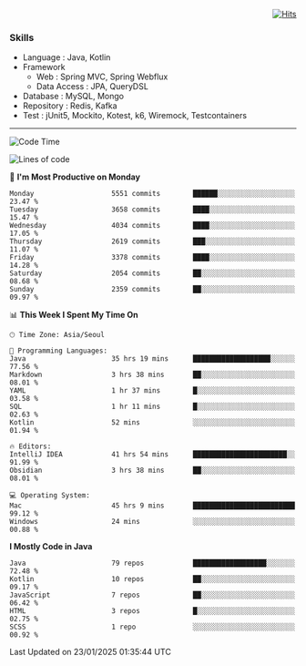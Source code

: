 <!-- Github Profile Readme로 프로필 꾸미기 : https://zzsza.github.io/development/2020/07/10/make-github-profile-readme/ -->

<!-- github theme -->
  <!-- 
    ![header](https://capsule-render.vercel.app/api?type=slice&color=e0f0e3&height=150&section=header&text=beasy&fontSize=45)
  -->


<!-- hits count : https://hits.seeyoufarm.com/ -->
<div align=right>
    
  [![Hits](https://hits.seeyoufarm.com/api/count/incr/badge.svg?url=https%3A%2F%2Fgithub.com%2Fchoi-ys&count_bg=%2379C83D&title_bg=%23555555&icon=&icon_color=%23E7E7E7&title=hits&edge_flat=false)](https://hits.seeyoufarm.com)

</div>


<!-- Committed Top Lang -->
<div align=center>
</div>


### Skills
 - Language : Java, Kotlin
 - Framework
   - Web : Spring MVC, Spring Webflux
   - Data Access : JPA, QueryDSL
 - Database : MySQL, Mongo
 - Repository : Redis, Kafka
 - Test : jUnit5, Mockito, Kotest, k6, Wiremock, Testcontainers

---

<!--START_SECTION:waka-->
![Code Time](http://img.shields.io/badge/Code%20Time-5%2C165%20hrs%2011%20mins-blue)

![Lines of code](https://img.shields.io/badge/From%20Hello%20World%20I%27ve%20Written-15.1%20million%20lines%20of%20code-blue)

📅 **I'm Most Productive on Monday** 

```text
Monday                   5551 commits        ██████░░░░░░░░░░░░░░░░░░░   23.47 % 
Tuesday                  3658 commits        ████░░░░░░░░░░░░░░░░░░░░░   15.47 % 
Wednesday                4034 commits        ████░░░░░░░░░░░░░░░░░░░░░   17.05 % 
Thursday                 2619 commits        ███░░░░░░░░░░░░░░░░░░░░░░   11.07 % 
Friday                   3378 commits        ████░░░░░░░░░░░░░░░░░░░░░   14.28 % 
Saturday                 2054 commits        ██░░░░░░░░░░░░░░░░░░░░░░░   08.68 % 
Sunday                   2359 commits        ██░░░░░░░░░░░░░░░░░░░░░░░   09.97 % 
```


📊 **This Week I Spent My Time On** 

```text
🕑︎ Time Zone: Asia/Seoul

💬 Programming Languages: 
Java                     35 hrs 19 mins      ███████████████████░░░░░░   77.56 % 
Markdown                 3 hrs 38 mins       ██░░░░░░░░░░░░░░░░░░░░░░░   08.01 % 
YAML                     1 hr 37 mins        █░░░░░░░░░░░░░░░░░░░░░░░░   03.58 % 
SQL                      1 hr 11 mins        █░░░░░░░░░░░░░░░░░░░░░░░░   02.63 % 
Kotlin                   52 mins             ░░░░░░░░░░░░░░░░░░░░░░░░░   01.94 % 

🔥 Editors: 
IntelliJ IDEA            41 hrs 54 mins      ███████████████████████░░   91.99 % 
Obsidian                 3 hrs 38 mins       ██░░░░░░░░░░░░░░░░░░░░░░░   08.01 % 

💻 Operating System: 
Mac                      45 hrs 9 mins       █████████████████████████   99.12 % 
Windows                  24 mins             ░░░░░░░░░░░░░░░░░░░░░░░░░   00.88 % 
```

**I Mostly Code in Java** 

```text
Java                     79 repos            ██████████████████░░░░░░░   72.48 % 
Kotlin                   10 repos            ██░░░░░░░░░░░░░░░░░░░░░░░   09.17 % 
JavaScript               7 repos             ██░░░░░░░░░░░░░░░░░░░░░░░   06.42 % 
HTML                     3 repos             █░░░░░░░░░░░░░░░░░░░░░░░░   02.75 % 
SCSS                     1 repo              ░░░░░░░░░░░░░░░░░░░░░░░░░   00.92 % 
```




 Last Updated on 23/01/2025 01:35:44 UTC
<!--END_SECTION:waka-->

<!-- 
![footer](https://capsule-render.vercel.app/api?section=footer&type=slice&color=e0f0e3)
-->

